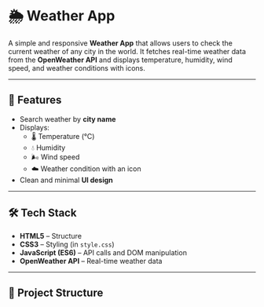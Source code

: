 # 🌦️ Weather App

A simple and responsive **Weather App** that allows users to check the current weather of any city in the world. It fetches real-time weather data from the **OpenWeather API** and displays temperature, humidity, wind speed, and weather conditions with icons.

---

## 🚀 Features
- Search weather by **city name**  
- Displays:
  - 🌡️ Temperature (°C)
  - 💧 Humidity
  - 🌬️ Wind speed
  - ☁️ Weather condition with an icon  
- Clean and minimal **UI design**  

---

## 🛠️ Tech Stack
- **HTML5** – Structure  
- **CSS3** – Styling (in `style.css`)  
- **JavaScript (ES6)** – API calls and DOM manipulation  
- **OpenWeather API** – Real-time weather data  

---

## 📂 Project Structure
